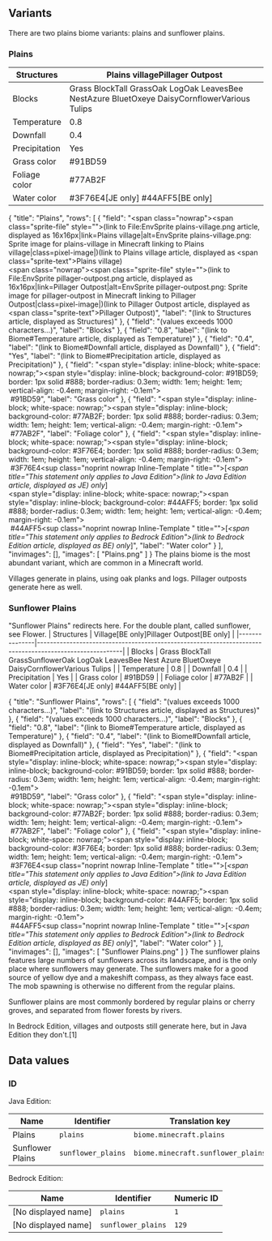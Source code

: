 ## Variants
There are two plains biome variants: plains and sunflower plains.

### Plains
| Structures    | Plains villagePillager Outpost                                                               |
|---------------|----------------------------------------------------------------------------------------------|
| Blocks        | Grass BlockTall GrassOak LogOak LeavesBee NestAzure BluetOxeye DaisyCornflowerVarious Tulips |
| Temperature   | 0.8                                                                                          |
| Downfall      | 0.4                                                                                          |
| Precipitation | Yes                                                                                          |
| Grass color   | #91BD59                                                                                      |
| Foliage color | #77AB2F                                                                                      |
| Water color   | #3F76E4‌[JE  only] #44AFF5‌[BE  only]                                                        |

{
    "title": "Plains",
    "rows": [
        {
            "field": "<span class=\"nowrap\"><span class=\"sprite-file\" style=\"\">(link to File:EnvSprite plains-village.png article, displayed as 16x16px|link=Plains village|alt=EnvSprite plains-village.png: Sprite image for plains-village in Minecraft linking to Plains village|class=pixel-image|)</span>(link to Plains village article, displayed as <span class=\"sprite-text\">Plains village</span>)</span><br><span class=\"nowrap\"><span class=\"sprite-file\" style=\"\">(link to File:EnvSprite pillager-outpost.png article, displayed as 16x16px|link=Pillager Outpost|alt=EnvSprite pillager-outpost.png: Sprite image for pillager-outpost in Minecraft linking to Pillager Outpost|class=pixel-image|)</span>(link to Pillager Outpost article, displayed as <span class=\"sprite-text\">Pillager Outpost</span>)</span>",
            "label": "(link to Structures article, displayed as Structures)"
        },
        {
            "field": "(values exceeds 1000 characters...)",
            "label": "Blocks"
        },
        {
            "field": "0.8",
            "label": "(link to Biome#Temperature article, displayed as Temperature)"
        },
        {
            "field": "0.4",
            "label": "(link to Biome#Downfall article, displayed as Downfall)"
        },
        {
            "field": "Yes",
            "label": "(link to Biome#Precipitation article, displayed as Precipitation)"
        },
        {
            "field": "<span style=\"display: inline-block; white-space: nowrap;\"><span style=\"display: inline-block; background-color: #91BD59; border: 1px solid #888; border-radius: 0.3em; width: 1em; height: 1em; vertical-align: -0.4em; margin-right: -0.1em\"><br></span> #91BD59</span>",
            "label": "Grass color"
        },
        {
            "field": "<span style=\"display: inline-block; white-space: nowrap;\"><span style=\"display: inline-block; background-color: #77AB2F; border: 1px solid #888; border-radius: 0.3em; width: 1em; height: 1em; vertical-align: -0.4em; margin-right: -0.1em\"><br></span> #77AB2F</span>",
            "label": "Foliage color"
        },
        {
            "field": "<span style=\"display: inline-block; white-space: nowrap;\"><span style=\"display: inline-block; background-color: #3F76E4; border: 1px solid #888; border-radius: 0.3em; width: 1em; height: 1em; vertical-align: -0.4em; margin-right: -0.1em\"><br></span> #3F76E4</span>‌<sup class=\"noprint nowrap Inline-Template \" title=\"\">[<i><span title=\"This statement only applies to Java Edition\">(link to Java Edition article, displayed as JE)  only</span></i>]</sup><br><span style=\"display: inline-block; white-space: nowrap;\"><span style=\"display: inline-block; background-color: #44AFF5; border: 1px solid #888; border-radius: 0.3em; width: 1em; height: 1em; vertical-align: -0.4em; margin-right: -0.1em\"><br></span> #44AFF5</span>‌<sup class=\"noprint nowrap Inline-Template \" title=\"\">[<i><span title=\"This statement only applies to Bedrock Edition\">(link to Bedrock Edition article, displayed as BE)  only</span></i>]</sup>",
            "label": "Water color"
        }
    ],
    "invimages": [],
    "images": [
        "Plains.png"
    ]
}
The plains biome is the most abundant variant, which are common in a Minecraft world.

Villages generate in plains, using oak planks and logs. Pillager outposts generate here as well.


### Sunflower Plains
"Sunflower Plains" redirects here.  For the double plant, called sunflower, see Flower.
| Structures    | Village‌[BE  only]Pillager Outpost‌[BE  only]                                                          |
|---------------|--------------------------------------------------------------------------------------------------------|
| Blocks        | Grass BlockTall GrassSunflowerOak LogOak LeavesBee Nest Azure BluetOxeye DaisyCornflowerVarious Tulips |
| Temperature   | 0.8                                                                                                    |
| Downfall      | 0.4                                                                                                    |
| Precipitation | Yes                                                                                                    |
| Grass color   | #91BD59                                                                                                |
| Foliage color | #77AB2F                                                                                                |
| Water color   | #3F76E4‌[JE  only] #44AFF5‌[BE  only]                                                                  |

{
    "title": "Sunflower Plains",
    "rows": [
        {
            "field": "(values exceeds 1000 characters...)",
            "label": "(link to Structures article, displayed as Structures)"
        },
        {
            "field": "(values exceeds 1000 characters...)",
            "label": "Blocks"
        },
        {
            "field": "0.8",
            "label": "(link to Biome#Temperature article, displayed as Temperature)"
        },
        {
            "field": "0.4",
            "label": "(link to Biome#Downfall article, displayed as Downfall)"
        },
        {
            "field": "Yes",
            "label": "(link to Biome#Precipitation article, displayed as Precipitation)"
        },
        {
            "field": "<span style=\"display: inline-block; white-space: nowrap;\"><span style=\"display: inline-block; background-color: #91BD59; border: 1px solid #888; border-radius: 0.3em; width: 1em; height: 1em; vertical-align: -0.4em; margin-right: -0.1em\"><br></span> #91BD59</span>",
            "label": "Grass color"
        },
        {
            "field": "<span style=\"display: inline-block; white-space: nowrap;\"><span style=\"display: inline-block; background-color: #77AB2F; border: 1px solid #888; border-radius: 0.3em; width: 1em; height: 1em; vertical-align: -0.4em; margin-right: -0.1em\"><br></span> #77AB2F</span>",
            "label": "Foliage color"
        },
        {
            "field": "<span style=\"display: inline-block; white-space: nowrap;\"><span style=\"display: inline-block; background-color: #3F76E4; border: 1px solid #888; border-radius: 0.3em; width: 1em; height: 1em; vertical-align: -0.4em; margin-right: -0.1em\"><br></span> #3F76E4</span>‌<sup class=\"noprint nowrap Inline-Template \" title=\"\">[<i><span title=\"This statement only applies to Java Edition\">(link to Java Edition article, displayed as JE)  only</span></i>]</sup><br><span style=\"display: inline-block; white-space: nowrap;\"><span style=\"display: inline-block; background-color: #44AFF5; border: 1px solid #888; border-radius: 0.3em; width: 1em; height: 1em; vertical-align: -0.4em; margin-right: -0.1em\"><br></span> #44AFF5</span>‌<sup class=\"noprint nowrap Inline-Template \" title=\"\">[<i><span title=\"This statement only applies to Bedrock Edition\">(link to Bedrock Edition article, displayed as BE)  only</span></i>]</sup>",
            "label": "Water color"
        }
    ],
    "invimages": [],
    "images": [
        "Sunflower Plains.png"
    ]
}
The sunflower plains features large numbers of sunflowers across its landscape, and is the only place where sunflowers may generate. The sunflowers make for a good source of yellow dye and a makeshift compass, as they always face east. The mob spawning is otherwise no different from the regular plains. 

Sunflower plains are most commonly bordered by regular plains or cherry groves, and separated from flower forests by rivers.

In Bedrock Edition, villages and outposts still generate here, but in Java Edition they don't.[1]

## Data values
### ID
Java Edition:

| Name             | Identifier         | Translation key                    |
|------------------|--------------------|------------------------------------|
| Plains           | `plains`           | `biome.minecraft.plains`           |
| Sunflower Plains | `sunflower_plains` | `biome.minecraft.sunflower_plains` |

Bedrock Edition:

| Name                | Identifier         | Numeric ID |
|---------------------|--------------------|------------|
| [No displayed name] | `plains`           | `1`        |
| [No displayed name] | `sunflower_plains` | `129`      |


